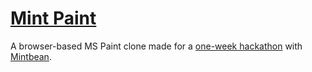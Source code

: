 # [Mint Paint](https://amaliaroye.github.io/mint-paint/)
A browser-based MS Paint clone made for a [one-week hackathon](https://tinyurl.com/yz4p8344) with [Mintbean](https://mintbean.io/).
